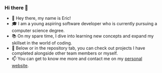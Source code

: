 ### Hi there 👋

- 👋 Hey there, my name is Eric!
- 🎓 I am a young aspiring software developer who is currently pursuing a computer science degree.
- 📚 On my spare time, I dive into learning new concepts and expand my skillset in the world of coding.
- 👀 Below or in the repository tab, you can check out projects I have completed alongside other team members or myself.
- 📫 You can get to know me more and contact me on my [personal website](https://ejrey.github.io/personal-website/).


<!-- **ejrey/ejrey** is a ✨ _special_ ✨ repository because its `README.md` (this file) appears on your GitHub profile. -->

